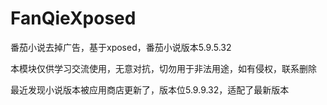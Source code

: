 # FanQieXposed
番茄小说去掉广告，基于xposed，番茄小说版本5.9.5.32  

本模块仅供学习交流使用，无意对抗，切勿用于非法用途，如有侵权，联系删除  

最近发现小说版本被应用商店更新了，版本位5.9.9.32，适配了最新版本